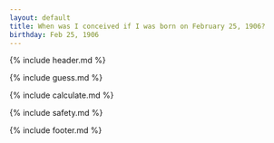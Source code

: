 ```yaml
---
layout: default
title: When was I conceived if I was born on February 25, 1906?
birthday: Feb 25, 1906
---
```


{% include header.md %}

{% include guess.md %}

{% include calculate.md %}

{% include safety.md %}

{% include footer.md %}



